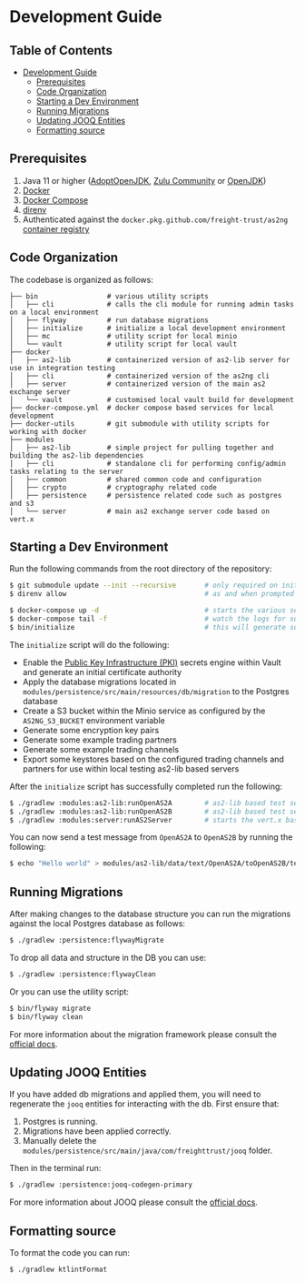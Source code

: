 # Development Guide

## Table of Contents

- [Development Guide](#development-guide)
  - [Prerequisites](#prerequisites)
  - [Code Organization](#code-organization)
  - [Starting a Dev Environment](#starting-a-dev-environment)
  - [Running Migrations](#running-migrations)
  - [Updating JOOQ Entities](#updating-jooq-entities)
  - [Formatting source](#formatting-source)

## Prerequisites

1. Java 11 or higher ([AdoptOpenJDK](https://adoptopenjdk.net/), [Zulu Community](https://www.azul.com/products/zulu-community/) or [OpenJDK](https://openjdk.java.net/))
2. [Docker](https://docs.docker.com/install/)
3. [Docker Compose](https://docs.docker.com/compose/install/)
4. [direnv](https://github.com/direnv/direnv/blob/master/docs/installation.md)
5. Authenticated against the `docker.pkg.github.com/freight-trust/as2ng` [container registry](https://docs.github.com/en/free-pro-team@latest/packages/using-github-packages-with-your-projects-ecosystem/configuring-docker-for-use-with-github-packages)

## Code Organization

The codebase is organized as follows:

```text
├── bin                 # various utility scripts
│   ├── cli             # calls the cli module for running admin tasks on a local environment
│   ├── flyway          # run database migrations
│   ├── initialize      # initialize a local development environment
│   ├── mc              # utility script for local minio
│   └── vault           # utility script for local vault
├── docker
│   ├── as2-lib         # containerized version of as2-lib server for use in integration testing
│   ├── cli             # containerized version of the as2ng cli
│   ├── server          # containerized version of the main as2 exchange server
│   └── vault           # customised local vault build for development
├── docker-compose.yml  # docker compose based services for local development
├── docker-utils        # git submodule with utility scripts for working with docker
├── modules
│   ├── as2-lib         # simple project for pulling together and building the as2-lib dependencies
│   ├── cli             # standalone cli for performing config/admin tasks relating to the server
│   ├── common          # shared common code and configuration
│   ├── crypto          # cryptography related code
│   ├── persistence     # persistence related code such as postgres and s3
│   └── server          # main as2 exchange server code based on vert.x
```

## Starting a Dev Environment

Run the following commands from the root directory of the repository:

```sh
$ git submodule update --init --recursive       # only required on initial checkout
$ direnv allow                                  # as and when prompted to do so

$ docker-compose up -d                          # starts the various services such as vault, minio, postgres etc
$ docker-compose tail -f                        # watch the logs for successful services startup
$ bin/initialize                                # this will generate some initial state
```

The `initialize` script will do the following:

- Enable the [Public Key Infrastructure (PKI)](https://www.vaultproject.io/docs/secrets/pki) secrets engine within Vault and generate an initial certificate authority
- Apply the database migrations located in `modules/persistence/src/main/resources/db/migration` to the Postgres database
- Create a S3 bucket within the Minio service as configured by the `AS2NG_S3_BUCKET` environment variable
- Generate some encryption key pairs
- Generate some example trading partners
- Generate some example trading channels
- Export some keystores based on the configured trading channels and partners for use within local testing as2-lib based servers

After the `initialize` script has successfully completed run the following:

```sh
$ ./gradlew :modules:as2-lib:runOpenAS2A        # as2-lib based test server configured with one of the exported keystores and trading channels
$ ./gradlew :modules:as2-lib:runOpenAS2B        # as2-lib based test server configured with one of the exported keystores and trading channels
$ ./gradlew :modules:server:runAS2Server        # starts the vert.x based as2 exchange server
```

You can now send a test message from `OpenAS2A` to `OpenAS2B` by running the following:

```sh
$ echo "Hello world" > modules/as2-lib/data/text/OpenAS2A/toOpenAS2B/test.txt
```

## Running Migrations

After making changes to the database structure you can run the migrations against the local Postgres database as follows:

```sh
$ ./gradlew :persistence:flywayMigrate
```

To drop all data and structure in the DB you can use:

```sh
$ ./gradlew :persistence:flywayClean
```

Or you can use the utility script:

```sh
$ bin/flyway migrate
$ bin/flyway clean
```

For more information about the migration framework please consult the [official docs](https://flywaydb.org/).

## Updating JOOQ Entities

If you have added db migrations and applied them, you will need to regenerate the `jooq` entities for interacting with the db. First ensure that:

1. Postgres is running.
2. Migrations have been applied correctly.
3. Manually delete the `modules/persistence/src/main/java/com/freighttrust/jooq` folder.

Then in the terminal run:

```sh
$ ./gradlew :persistence:jooq-codegen-primary
```

For more information about JOOQ please consult the [official docs](https://www.jooq.org/).

## Formatting source

To format the code you can run:

```sh
$ ./gradlew ktlintFormat
```
